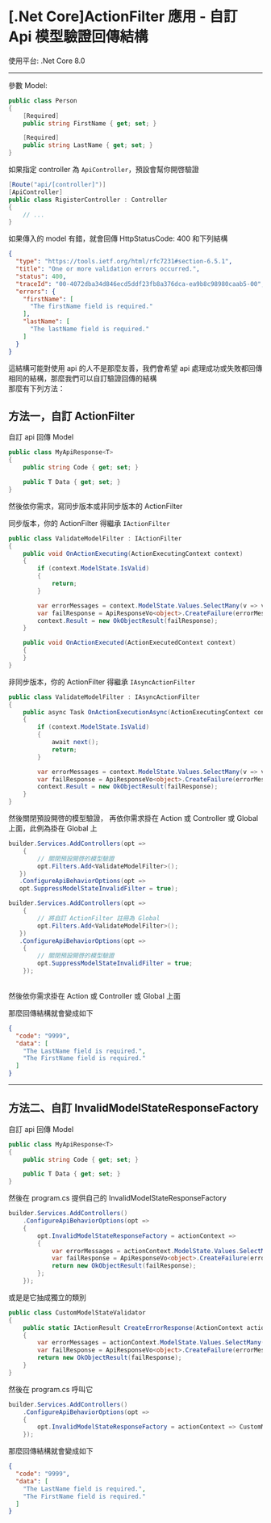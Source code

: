 # [.Net Core]ActionFilter 應用 - 自訂 Api 模型驗證回傳結構

使用平台: .Net Core 8.0

---

參數 Model:
```csharp
public class Person
{
    [Required]
    public string FirstName { get; set; }

    [Required]
    public string LastName { get; set; }
}
```
  
如果指定 controller 為 `ApiController`，預設會幫你開啓驗證  

```csharp
[Route("api/[controller]")]
[ApiController]
public class RigisterController : Controller
{
    // ...
}
```

如果傳入的 model 有錯，就會回傳 HttpStatusCode: 400 和下列結構
```json
{
  "type": "https://tools.ietf.org/html/rfc7231#section-6.5.1",
  "title": "One or more validation errors occurred.",
  "status": 400,
  "traceId": "00-4072dba34d846ecd5ddf23fb8a376dca-ea9b8c98980caab5-00",
  "errors": {
    "firstName": [
      "The firstName field is required."
    ],
    "lastName": [
      "The lastName field is required."
    ]
  }
}
```

這結構可能對使用 api 的人不是那麼友善，我們會希望 api 處理成功或失敗都回傳相同的結構，那麼我們可以自訂驗證回傳的結構  
那麼有下列方法：  

## 方法一，自訂 ActionFilter

自訂 api 回傳 Model
```csharp
public class MyApiResponse<T>
{
    public string Code { get; set; }

    public T Data { get; set; }
}
```

然後依你需求，寫同步版本或非同步版本的 ActionFilter  

同步版本，你的 ActionFilter 得繼承 `IActionFilter`
```csharp
public class ValidateModelFilter : IActionFilter
{
    public void OnActionExecuting(ActionExecutingContext context)
    {
        if (context.ModelState.IsValid)
        {
            return;
        }

        var errorMessages = context.ModelState.Values.SelectMany(v => v.Errors.Select(e => e.ErrorMessage));
        var failResponse = ApiResponseVo<object>.CreateFailure(errorMessages.ToList());
        context.Result = new OkObjectResult(failResponse);
    }

    public void OnActionExecuted(ActionExecutedContext context)
    {
    }
}
```

非同步版本，你的 ActionFilter 得繼承 `IAsyncActionFilter`
```csharp
public class ValidateModelFilter : IAsyncActionFilter
{
    public async Task OnActionExecutionAsync(ActionExecutingContext context, ActionExecutionDelegate next)
    {
        if (context.ModelState.IsValid)
        {
            await next();
            return;
        }

        var errorMessages = context.ModelState.Values.SelectMany(v => v.Errors.Select(e => e.ErrorMessage));
        var failResponse = ApiResponseVo<object>.CreateFailure(errorMessages.ToList());
        context.Result = new OkObjectResult(failResponse);
    }
}
```

然後關閉預設開啓的模型驗證，
再依你需求掛在 Action 或 Controller 或 Global 上面，此例為掛在 Global 上
```csharp
builder.Services.AddControllers(opt =>
    {
        // 關閉預設開啓的模型驗證
        opt.Filters.Add<ValidateModelFilter>();
   })
   .ConfigureApiBehaviorOptions(opt => 
   opt.SuppressModelStateInvalidFilter = true);

builder.Services.AddControllers(opt =>
    {
        // 將自訂 ActionFilter 註冊為 Global
        opt.Filters.Add<ValidateModelFilter>();
   })
   .ConfigureApiBehaviorOptions(opt => 
    {
        // 關閉預設開啓的模型驗證
        opt.SuppressModelStateInvalidFilter = true;
    });
```

<br/>然後依你需求掛在 Action 或 Controller 或 Global 上面

那麼回傳結構就會變成如下
```json
{
  "code": "9999",
  "data": [
    "The LastName field is required.",
    "The FirstName field is required."
  ]
}
```

---

## 方法二、自訂 InvalidModelStateResponseFactory

自訂 api 回傳 Model
```csharp
public class MyApiResponse<T>
{
    public string Code { get; set; }

    public T Data { get; set; }
}
```

然後在 program.cs 提供自己的 InvalidModelStateResponseFactory  
```csharp
builder.Services.AddControllers()
    .ConfigureApiBehaviorOptions(opt =>
    {
        opt.InvalidModelStateResponseFactory = actionContext =>
        {
            var errorMessages = actionContext.ModelState.Values.SelectMany(v => v.Errors.Select(e => e.ErrorMessage));
            var failResponse = ApiResponseVo<object>.CreateFailure(errorMessages.ToList());
            return new OkObjectResult(failResponse);
        };
    });
```

或是是它抽成獨立的類別

```csharp
public class CustomModelStateValidator
{
    public static IActionResult CreateErrorResponse(ActionContext actionContext)
    {
        var errorMessages = actionContext.ModelState.Values.SelectMany(v => v.Errors.Select(e => e.ErrorMessage));
        var failResponse = ApiResponseVo<object>.CreateFailure(errorMessages.ToList());
        return new OkObjectResult(failResponse);
    }
}
```
然後在 program.cs 呼叫它
```csharp
builder.Services.AddControllers()
    .ConfigureApiBehaviorOptions(opt =>
    {
        opt.InvalidModelStateResponseFactory = actionContext => CustomModelStateValidator.CreateErrorResponse(actionContext);
    });
```

那麼回傳結構就會變成如下
```json
{
  "code": "9999",
  "data": [
    "The LastName field is required.",
    "The FirstName field is required."
  ]
}
```